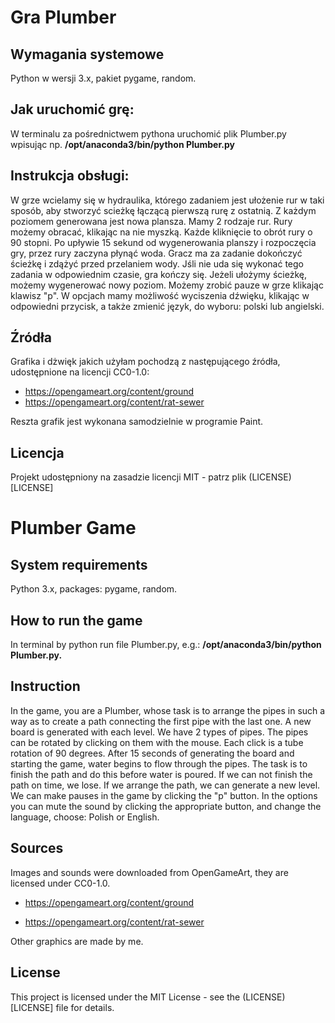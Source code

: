 
# Gra Plumber

## Wymagania systemowe
Python w wersji 3.x, pakiet pygame, random.

## Jak uruchomić grę:
W terminalu za pośrednictwem pythona uruchomić plik Plumber.py wpisując np. **/opt/anaconda3/bin/python Plumber.py**



## Instrukcja obsługi:
  W grze wcielamy się w hydraulika, którego zadaniem jest ułożenie rur w taki sposób, aby stworzyć scieżkę łączącą pierwszą rurę z ostatnią. Z każdym poziomem generowana jest nowa plansza. Mamy 2 rodzaje rur. Rury możemy obracać, klikając na nie myszką. Każde kliknięcie to obrót rury o 90 stopni. Po upływie 15 sekund od wygenerowania planszy i rozpoczęcia gry, przez rury zaczyna płynąć woda. Gracz ma za zadanie dokończyć ścieżkę i zdążyć przed przelaniem wody. Jśli nie uda się wykonać tego zadania w odpowiednim czasie, gra kończy się. Jeżeli ułożymy ścieżkę, możemy wygenerować nowy poziom.
  Możemy zrobić pauze w grze klikając klawisz "p". W opcjach mamy możliwość wyciszenia dźwięku, klikając w odpowiedni przycisk, a także zmienić język, do wyboru: polski lub angielski.
  
  
## Źródła
Grafika i dżwięk jakich użyłam pochodzą z następującego źródła, udostępnione na licencji CC0-1.0:

 *    https://opengameart.org/content/ground
 *    https://opengameart.org/content/rat-sewer
 
Reszta grafik jest wykonana samodzielnie w programie Paint.

## Licencja
Projekt udostępniony na zasadzie licencji MIT - patrz plik (LICENSE)[LICENSE]

# Plumber Game

## System requirements
Python 3.x, packages: pygame, random.

## How to run the game
 In terminal by python run file Plumber.py, e.g.:
 **/opt/anaconda3/bin/python Plumber.py.**


## Instruction
   In the game, you are a Plumber, whose task is to arrange the pipes in such a way as to create a path connecting the first pipe with the last one. A new board is generated with each level. We have 2 types of pipes. The pipes can be rotated by clicking on them with the mouse. Each click is a tube rotation of 90 degrees. After 15 seconds of generating the board and starting the game, water begins to flow through the pipes. The task is to finish the path and do this before water is poured. If we can not finish the path on time, we lose. If we arrange the path, we can generate a new level.
  We can make pauses in the game by clicking the "p" button. In the options you can mute the sound by clicking the appropriate button, and change the language, choose: Polish or English.
  
## Sources
Images and sounds were downloaded from OpenGameArt, they are licensed under CC0-1.0.

 *   https://opengameart.org/content/ground

 *   https://opengameart.org/content/rat-sewer
 
Other graphics are made by me.

## License

This project is licensed under the MIT License - see the (LICENSE)[LICENSE] file for details.

   

  



